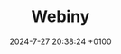---
layout:         redirect
mathjax:        true
title:          "Webiny"
description:    "A minimal single-tab web browser written in Python without caching, cookies, chronic logins, etc."
date:           2024-7-27 20:38:24 +0100
authors:         ["Quentin Wach"]
tags:           ["python", "internet", "application"]
image:          "images/webiny.png"
tag_search:     true
redirect:       "https://github.com/QuentinWach/webiny"
github:         QuentinWach/webiny
categories:     "science-engineering"
note: 
weight: 55
---